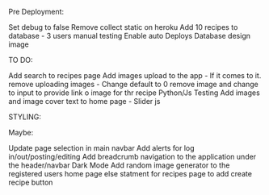 
Pre Deployment:

Set debug to false
Remove collect static on heroku
Add 10 recipes to database - 3 users 
manual testing 
Enable auto Deploys 
Database design image 

TO DO:
 
Add search to recipes page 
Add images upload to the app - If it comes to it. remove uploading images - Change default to 0 remove image and change to input to provide link o image for thr recipe 
Python/Js Testing
Add images and image cover text to home page - Slider js

STYLING:



Maybe:
 
Update page selection in main navbar
Add alerts for log in/out/posting/editing
Add breadcrumb navigation to the application under the header/navbar
Dark Mode
Add random image generator to the registered users home page
else statment for recipes page to add create recipe button 


